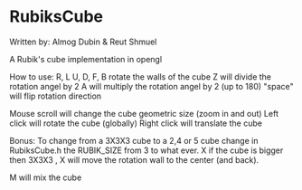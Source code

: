 # RubiksCube

Written by: Almog Dubin & Reut Shmuel 

A Rubik's cube implementation in opengl 

How to use:
R, L U, D, F, B rotate the walls of the cube
Z will divide the rotation angel by 2
A will multiply the rotation angel by 2 (up to 180)
"space" will flip rotation direction 


Mouse scroll will change the cube geometric size (zoom in and out)
Left click will rotate the cube (globally) 
Right click will translate the cube


Bonus:
To change from a 3X3X3 cube to a 2,4 or 5 cube change in RubiksCube.h the RUBIK_SIZE from 3 to what ever.
X  if the cube is bigger then 3X3X3 , X will move the rotation wall to the center (and back).

M will mix the cube

